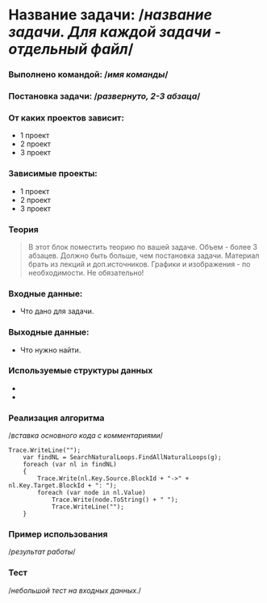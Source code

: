 # Название задачи: /*название задачи. Для каждой задачи - отдельный файл*/
### Выполнено командой: /*имя команды*/

### Постановка задачи: /*развернуто, 2-3 абзаца*/

### От каких проектов зависит:

  - 1 проект
  - 2 проект
  - 3 проект

### Зависимые проекты:

  - 1 проект
  - 2 проект
  - 3 проект

### Теория

> В этот блок поместить теорию по вашей задаче.  Объем - более 3 абзацев.
Должно быть больше, чем постановка задачи.
Материал брать из лекций и доп.источников.
Графики и изображения - по необходимости. Не обязательно!

### Входные данные:
 - Что дано для задачи.

### Выходные данные:
 - Что нужно найти.

### Используемые структуры данных

 -
 -

### Реализация алгоритма

/*вставка основного кода с комментариями*/
```
Trace.WriteLine("");
    var findNL = SearchNaturalLoops.FindAllNaturalLoops(g);
    foreach (var nl in findNL)
    {
        Trace.Write(nl.Key.Source.BlockId + "->" + nl.Key.Target.BlockId + ": ");
        foreach (var node in nl.Value)
            Trace.Write(node.ToString() + " ");
            Trace.WriteLine("");
    }
```

### Пример использования

/*результат работы*/

### Тест

/*небольшой тест на входных данных.*/
